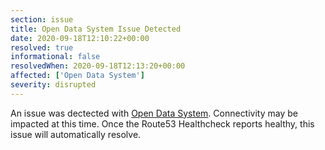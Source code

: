 ```yaml
---
section: issue
title: Open Data System Issue Detected
date: 2020-09-18T12:10:22+00:00
resolved: true
informational: false
resolvedWhen: 2020-09-18T12:13:20+00:00
affected: ['Open Data System']
severity: disrupted
---
```

An issue was dectected with [Open Data System](https://data.sba.gov).  Connectivity may be impacted at this time.  Once the Route53 Healthcheck reports healthy, this issue will automatically resolve.
